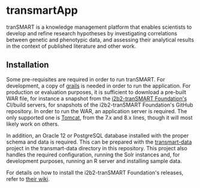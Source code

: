 transmartApp
============

tranSMART is a knowledge management platform that enables scientists to develop
and refine research hypotheses by investigating correlations between genetic and
phenotypic data, and assessing their analytical results in the context of
published literature and other work.

Installation
------------

Some pre-requisites are required in order to run tranSMART. For development,
a copy of [grails][1] is needed in order to run the application. For production
or evaluation purposes, it is sufficient to download a pre-built WAR file, for
instance a snapshot from the [i2b2-tranSMART Foundation's][2]
CI/build servers, for snapshots of the i2b2-tranSMART Foundation's GitHub
repository. In order to run the WAR, an application server is
required. The only supported one is [Tomcat][3], from the 7.x and 8.x
lines, though it will most likely work on others.

In addition, an Oracle 12 or PostgreSQL database installed with the
proper schema and data is required. This can be prepared with the
[transmart-data][4] project in the transmart-data directory in this
repository. This project also handles the required configuration,
running the Solr instances and, for development purposes, running an R
server and installing sample data.

For details on how to install the i2b2-tranSMART Foundation's releases, refer to
[their wiki][5].


  [1]: http://grails.org/
  [2]: https://ci.transmartfoundation.org/
  [3]: http://tomcat.apache.org/
  [4]: https://github.com/tranSMART-Foundation/transmart/tree/master/transmart-data
  [5]: https://wiki.transmartfoundation.org/
